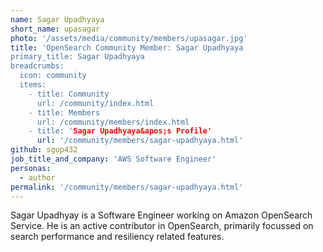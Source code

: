 ```yaml
---
name: Sagar Upadhyaya
short_name: upasagar
photo: '/assets/media/community/members/upasagar.jpg'
title: 'OpenSearch Community Member: Sagar Upadhyaya
primary_title: Sagar Upadhyaya
breadcrumbs:
  icon: community
  items:
    - title: Community
      url: /community/index.html
    - title: Members
      url: /community/members/index.html
    - title: 'Sagar Upadhyaya&apos;s Profile'
      url: '/community/members/sagar-upadhyaya.html'
github: sgup432
job_title_and_company: 'AWS Software Engineer'
personas:
  - author
permalink: '/community/members/sagar-upadhyaya.html'
---
```


Sagar Upadhyay is a Software Engineer working on Amazon OpenSearch Service. He is an active contributor in OpenSearch, primarily focussed on search performance and resiliency related features.